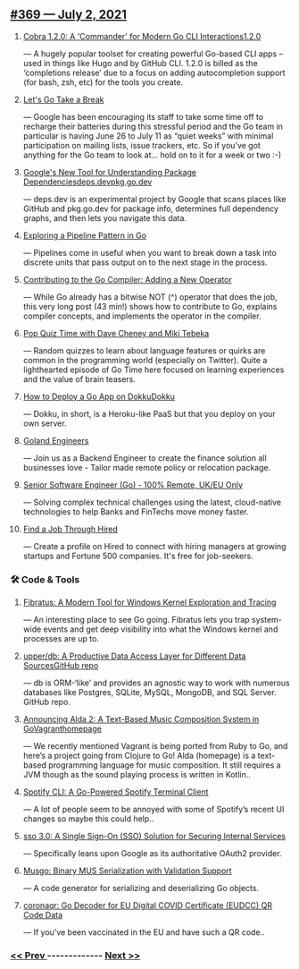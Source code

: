 ## [#​369 — July 2, 2021](https://golangweekly.com/issues/369)

1. [Cobra 1.2.0: A 'Commander' for Modern Go CLI Interactions1.2.0](https://golangweekly.com/link/110639/web)

     — A hugely popular toolset for creating powerful Go-based CLI apps – used in things like Hugo and by GitHub CLI. 1.2.0 is billed as the ‘completions release’ due to a focus on adding autocompletion support (for bash, zsh, etc) for the tools you create.
1. [Let's Go Take a Break](https://golangweekly.com/link/110641/web)

     — Google has been encouraging its staff to take some time off to recharge their batteries during this stressful period and the Go team in particular is having June 26 to July 11 as “quiet weeks” with minimal participation on mailing lists, issue trackers, etc. So if you’ve got anything for the Go team to look at... hold on to it for a week or two :-)
1. [Google's New Tool for Understanding Package Dependenciesdeps.devpkg.go.dev](https://golangweekly.com/link/110643/web)

     — deps.dev is an experimental project by Google that scans places like GitHub and pkg.go.dev for package info, determines full dependency graphs, and then lets you navigate this data.
1. [Exploring a Pipeline Pattern in Go](https://golangweekly.com/link/110648/web)

     — Pipelines come in useful when you want to break down a task into discrete units that pass output on to the next stage in the process.
1. [Contributing to the Go Compiler: Adding a New Operator](https://golangweekly.com/link/110659/web)

     — While Go already has a bitwise NOT (^) operator that does the job, this very long post (43 min!) shows how to contribute to Go, explains compiler concepts, and implements the operator in the compiler.
1. [Pop Quiz Time with Dave Cheney and Miki Tebeka](https://golangweekly.com/link/110649/web)

     — Random quizzes to learn about language features or quirks are common in the programming world (especially on Twitter). Quite a lighthearted episode of Go Time here focused on learning experiences and the value of brain teasers.
1. [How to Deploy a Go App on DokkuDokku](https://golangweekly.com/link/110660/web)

     — Dokku, in short, is a Heroku-like PaaS but that you deploy on your own server.
   

1. [Goland Engineers](https://golangweekly.com/link/110650/web)

     — Join us as a Backend Engineer to create the finance solution all businesses love - Tailor made remote policy or relocation package.
   

1. [Senior Software Engineer (Go) - 100% Remote, UK/EU Only](https://golangweekly.com/link/110651/web)

     — Solving complex technical challenges using the latest, cloud-native technologies to help Banks and FinTechs move money faster.
   

1. [Find a Job Through Hired](https://golangweekly.com/link/110652/web)

     — Create a profile on Hired to connect with hiring managers at growing startups and Fortune 500 companies. It's free for job-seekers.
   

### 🛠 Code & Tools

1. [Fibratus: A Modern Tool for Windows Kernel Exploration and Tracing](https://golangweekly.com/link/110653/web)

     — An interesting place to see Go going. Fibratus lets you trap system-wide events and get deep visibility into what the Windows kernel and processes are up to.
1. [upper/db: A Productive Data Access Layer for Different Data SourcesGitHub repo](https://golangweekly.com/link/110654/web)

     — db is ORM-‘like’ and provides an agnostic way to work with numerous databases like Postgres, SQLite, MySQL, MongoDB, and SQL Server. GitHub repo.
1. [Announcing Alda 2: A Text-Based Music Composition System in GoVagranthomepage](https://golangweekly.com/link/110645/web)

     — We recently mentioned Vagrant is being ported from Ruby to Go, and here’s a project going from Clojure to Go! Alda (homepage) is a text-based programming language for music composition. It still requires a JVM though as the sound playing process is written in Kotlin..
1. [Spotify CLI: A Go-Powered Spotify Terminal Client](https://golangweekly.com/link/110662/web)

     — A lot of people seem to be annoyed with some of Spotify’s recent UI changes so maybe this could help..
1. [sso 3.0: A Single Sign-On (SSO) Solution for Securing Internal Services](https://golangweekly.com/link/110665/web)

     — Specifically leans upon Google as its authoritative OAuth2 provider.
1. [Musgo: Binary MUS Serialization with Validation Support](https://golangweekly.com/link/110657/web)

     — A code generator for serializing and deserializing Go objects.
1. [coronaqr: Go Decoder for EU Digital COVID Certificate (EUDCC) QR Code Data](https://golangweekly.com/link/110658/web)

     — If you’ve been vaccinated in the EU and have such a QR code..
   


### [ << Prev ](golangweekly-368.md) ------------- [ Next >> ](golangweekly-370.md)